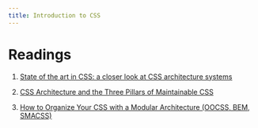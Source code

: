 ```yaml
---
title: Introduction to CSS
---
```


# Readings

1. [State of the art in CSS: a closer look at CSS architecture systems](https://medium.com/openmindonline/state-of-the-art-in-css-a-closer-look-at-css-architecture-systems-544339a6c625)
2. [CSS Architecture and the Three Pillars of Maintainable CSS](https://www.sitepoint.com/css-architecture-and-the-three-pillars-of-maintainable-css/)

3. [How to Organize Your CSS with a Modular Architecture (OOCSS, BEM, SMACSS)](https://snipcart.com/blog/organize-css-modular-architecture)
